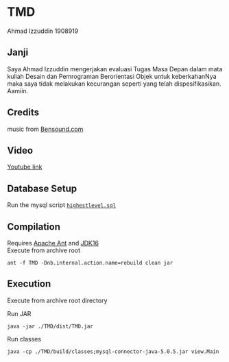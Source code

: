 # TMD

Ahmad Izzuddin 1908919  

## Janji

Saya Ahmad Izzuddin mengerjakan evaluasi Tugas Masa Depan dalam mata kuliah Desain dan Pemrograman Berorientasi Objek untuk keberkahanNya maka saya tidak melakukan kecurangan seperti yang telah dispesifikasikan. Aamiin.

## Credits

music from [Bensound.com](Bensound.com)

## Video

[Youtube link](https://youtu.be/a4WWBewuOsU)  

## Database Setup

Run the mysql script [`highestlevel.sql`](highestlevel.sql)

## Compilation

Requires [Apache Ant](https://ant.apache.org/) and [JDK16](https://jdk.java.net/16/)  
Execute from archive root  

```shell
ant -f TMD -Dnb.internal.action.name=rebuild clean jar
```

## Execution

Execute from archive root directory

Run JAR

```shell
java -jar ./TMD/dist/TMD.jar
```

Run classes

```shell
java -cp ./TMD/build/classes;mysql-connector-java-5.0.5.jar view.Main
```
